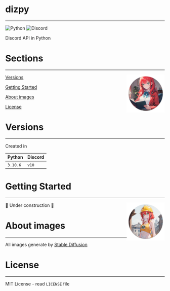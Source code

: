 # dizpy
___
![Python](https://img.shields.io/badge/python-4277d4?style=for-the-badge&logo=python&logoColor=white)
![Discord](https://img.shields.io/badge/discord-5865F2?style=for-the-badge&logo=discord&logoColor=white)

Discord API in Python

# Sections
___
<img width="120" align="right" src="assets/images/section_image.png">

[Versions](#versions)

[Getting Started](#getting-started)

[About images](#about-images)

[License](#license)

# Versions
___
Created in

| Python   | Discord |
|----------|---------|
| `3.10.6` | `v10`   |

# Getting Started
___
<img width="120" align="right" src="assets/images/construction_image.png">

🚧 Under construction 🚧

# About images
___
All images generate by [Stable Diffusion](https://huggingface.co/CompVis/stable-diffusion)

# License
___
MIT License - read `LICENSE` file